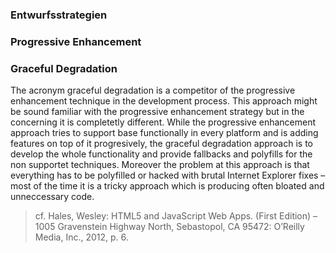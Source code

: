 ### Entwurfsstrategien

### Progressive Enhancement



### Graceful Degradation

The acronym graceful degradation is a competitor of the progressive enhancement technique in the development process. This approach might be sound familiar with the progressive enhancement strategy but in the concerning it is completetly different. While the progressive enhancement approach tries to support base functionally in every platform and is adding features on top of it progresively, the graceful degradation approach is to develop the whole functionality and provide fallbacks and polyfills for the non supportet techniques. Moreover the problem at this approach is that everything has to be polyfilled or hacked with brutal Internet Explorer fixes – most of the time it is a tricky approach which is producing often bloated and unneccessary code. 

> cf. Hales, Wesley: HTML5 and JavaScript Web Apps. (First Edition) – 1005 Gravenstein Highway North, Sebastopol, CA 95472: O’Reilly Media, Inc., 2012, p. 6.